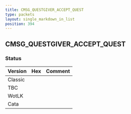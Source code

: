 ```yaml
---
title: CMSG_QUESTGIVER_ACCEPT_QUEST
type: packets
layout: single_markdown_in_list
position: 394
---
```


## CMSG_QUESTGIVER_ACCEPT_QUEST

### Status

Version | Hex | Comment
---------- | ---------- | ---------- 
Classic |  |  
TBC |  |  
WotLK |  |  
Cata |  |  
